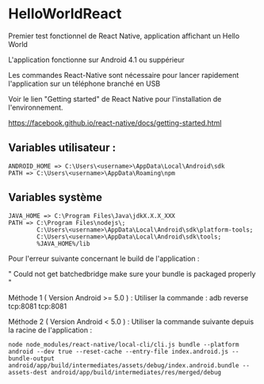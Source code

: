 # HelloWorldReact
Premier test fonctionnel de React Native, application affichant un Hello World

L'application fonctionne sur Android 4.1 ou suppérieur

Les commandes React-Native sont nécessaire pour lancer rapidement l'application sur un téléphone branché en USB 

Voir le lien "Getting started" de React Native pour l'installation de l'environnement. 

https://facebook.github.io/react-native/docs/getting-started.html

## Variables utilisateur : ## 
```
ANDROID_HOME => C:\Users\<username>\AppData\Local\Android\sdk
PATH => C:\Users\<username>\AppData\Roaming\npm
``` 
## Variables système ##
```
JAVA_HOME => C:\Program Files\Java\jdkX.X.X_XXX
PATH => C:\Program Files\nodejs\;
        C:\Users\<username>\AppData\Local\Android\sdk\platform-tools;
        C:\Users\<username>\AppData\Local\Android\sdk\tools;
        %JAVA_HOME%/lib
```
Pour l'erreur suivante concernant le build de l'application : 

" Could not get batchedbridge make sure your bundle is packaged properly "

Méthode 1 ( Version Android >= 5.0 ) :
Utiliser la commande : adb reverse tcp:8081 tcp:8081

Méthode 2 ( Version Android < 5.0 ) :
Utiliser la commande suivante depuis la racine de l'application : 

```node node_modules/react-native/local-cli/cli.js bundle --platform android --dev true --reset-cache --entry-file index.android.js --bundle-output android/app/build/intermediates/assets/debug/index.android.bundle --assets-dest android/app/build/intermediates/res/merged/debug``` 

